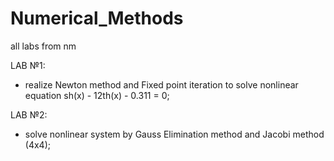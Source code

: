 # Numerical_Methods
all labs from nm

LAB №1:
  - realize Newton method and Fixed point iteration to solve nonlinear equation sh(x) - 12th(x) - 0.311 = 0;

LAB №2:
  - solve nonlinear system by Gauss Elimination method and Jacobi method (4x4);
